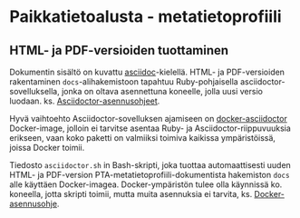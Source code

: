 # Paikkatietoalusta - metatietoprofiili

## HTML- ja PDF-versioiden tuottaminen
Dokumentin sisältö on kuvattu [asciidoc](https://asciidoctor.org/docs/asciidoc-writers-guide/)-kielellä. HTML- ja PDF-versioiden rakentaminen
`docs`-alihakemistoon tapahtuu Ruby-pohjaisella asciidoctor-sovelluksella, jonka on oltava asennettuna koneelle, jolla uusi versio luodaan. ks. [Asciidoctor-asennusohjeet](https://asciidoctor.org/docs/user-manual/#getting-started).

Hyvä vaihtoehto Asciidoctor-sovelluksen ajamiseen on [docker-asciidoctor](https://hub.docker.com/r/asciidoctor/docker-asciidoctor/) Docker-image, jolloin ei tarvitse asentaa Ruby- ja Asciidoctor-riippuvuuksia erikseen, vaan koko paketti on valmiiksi toimiva kaikissa ympäristöissä, joissa Docker toimii.

Tiedosto `asciidoctor.sh` in Bash-skripti, joka tuottaa automaattisesti uuden HTML- ja PDF-version PTA-metatietoprofiili-dokumentista hakemiston `docs` alle käyttäen Docker-imagea. Docker-ympäristön tulee olla käynnissä ko. koneella, jotta skripti toimii, mutta muita asennuksia ei tarvita, ks. [Docker-asennusohje](https://docs.docker.com/install/).
